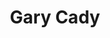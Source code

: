 ---
title: "Gary Cady"
draft: false
jobtitle: "Service Manger & Plumber"
promoted: true
weight: 6
layout: team
---